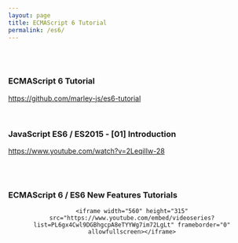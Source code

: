 ```yaml
---
layout: page
title: ECMAScript 6 Tutorial
permalink: /es6/
---
```


<br/><br/>

### ECMAScript 6 Tutorial

https://github.com/marley-js/es6-tutorial



<br/>

### JavaScript ES6 / ES2015 - [01] Introduction

https://www.youtube.com/watch?v=2LeqilIw-28



<br/><br/>

### ECMAScript 6 / ES6 New Features Tutorials

<div align="center">

    <iframe width="560" height="315" src="https://www.youtube.com/embed/videoseries?list=PL6gx4Cwl9DGBhgcpA8eTYYWg7im72LgLt" frameborder="0" allowfullscreen></iframe>

</div>
